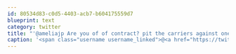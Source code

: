 ```yaml
---
id: 80534d83-c0d5-4403-acb7-b604175559d7
blueprint: text
category: twitter
title: "'@ameliajp Are you of of contract? pit the carriers against one another."
caption: '<span class="username username_linked">@<a href="https://twitter.com/ameliajp" title="Amelia Pothoven">ameliajp</a></span> Are you of of contract? pit the carriers against one another.'
---
```

